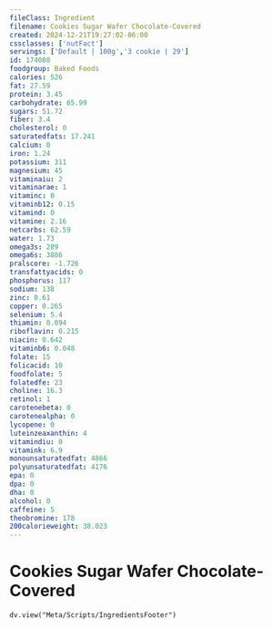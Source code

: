 ```yaml
---
fileClass: Ingredient
filename: Cookies Sugar Wafer Chocolate-Covered
created: 2024-12-21T19:27:02-06:00
cssclasses: ['nutFact']
servings: ['Default | 100g','3 cookie | 29']
id: 174088
foodgroup: Baked Foods
calories: 526
fat: 27.59
protein: 3.45
carbohydrate: 65.99
sugars: 51.72
fiber: 3.4
cholesterol: 0
saturatedfats: 17.241
calcium: 0
iron: 1.24
potassium: 311
magnesium: 45
vitaminaiu: 2
vitaminarae: 1
vitaminc: 0
vitaminb12: 0.15
vitamind: 0
vitamine: 2.16
netcarbs: 62.59
water: 1.73
omega3s: 289
omega6s: 3886
pralscore: -1.726
transfattyacids: 0
phosphorus: 117
sodium: 138
zinc: 0.61
copper: 0.265
selenium: 5.4
thiamin: 0.094
riboflavin: 0.215
niacin: 0.642
vitaminb6: 0.048
folate: 15
folicacid: 10
foodfolate: 5
folatedfe: 23
choline: 16.3
retinol: 1
carotenebeta: 0
carotenealpha: 0
lycopene: 0
luteinzeaxanthin: 4
vitamindiu: 0
vitamink: 6.9
monounsaturatedfat: 4866
polyunsaturatedfat: 4176
epa: 0
dpa: 0
dha: 0
alcohol: 0
caffeine: 5
theobromine: 178
200calorieweight: 38.023
---
```


# Cookies Sugar Wafer Chocolate-Covered

```dataviewjs
dv.view("Meta/Scripts/IngredientsFooter")
```